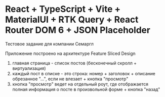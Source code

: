 # React + TypeScript + Vite + MaterialUI + RTK Query + React Router DOM 6 + JSON Placeholder

Тестовое задание для компании Семаргл

Приложение построено на архитектуре Feature Sliced Design

1. главная страница - список постов (бесконечный скролл + виртуализация)
2. каждый пост в списке - это строка: номер + заголовок + описание обрезанное "...", если не влезает + кнопка "просмотр"
3. кнопка "просмотр" ведет на отдельный роут, где отображается полная информация о посте в произвольной форме + кнопка "назад"
